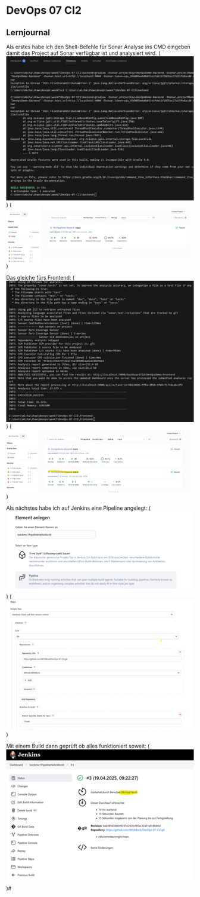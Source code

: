 # DevOps 07 CI2

## Lernjournal

Als erstes habe ich den Shell-Befehle für Sonar Analyse ins CMD eingeben damit das Project auf Sonar verfügbar ist und analysiert wird. (![SonarBackendCMD](images/SonarBackendCMD.png)) (![SonarBackendLocalhost](images/SonarBackendLocalhost.png))

Das gleiche fürs Frontend: (![SonarFrontendCMD](images/SonarFrontendCMD.png)) (![SonarFrontendLLocalhost](images/SonarFrontendLLocalhost.png))


Als nächstes habe ich auf Jenkins eine Pipeline angelegt: (![JenkinsPipeline](images/JenkinsPipeline.png)) (![JenkinsPipileConf](images/JenkinsPipileConf.png))

Mit einem Build dann geprüft ob alles funktioniert soweit: (![PipelineBuildCheck](images/PipelineBuildCheck.png))#